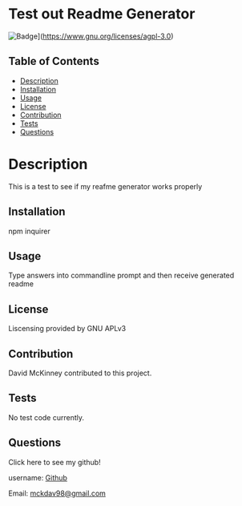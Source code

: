 
# Test out Readme Generator
   
  ![Badge](https://img.shields.io/badge/License-AGPL%20v3-blue.svg)](https://www.gnu.org/licenses/agpl-3.0)
  ## Table of Contents
  - [Description](#description)
  - [Installation](#installation)
  - [Usage](#usage)
  - [License](#license)
  - [Contribution](#contribution)
  - [Tests](#tests)
  - [Questions](#questions)
   
  
  # Description
  This is a test to see if my reafme generator works properly
  ## Installation
  npm inquirer
  ## Usage
  Type answers into commandline prompt and then receive generated readme
 ## License
 Liscensing provided by GNU APLv3
  ## Contribution
  David McKinney contributed to this project.
  ## Tests
  No test code currently.
 
  ## Questions
  
 Click here to see my github!

 username: [Github](https://github.com/DAVMCKII)
  
 Email: mckdav98@gmail.com
